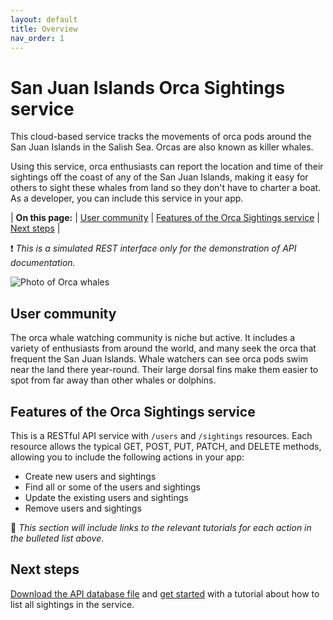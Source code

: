 ```yaml
---
layout: default
title: Overview
nav_order: 1
---
```


# San Juan Islands Orca Sightings service

This cloud-based service tracks the movements of orca pods around the San Juan Islands in the Salish Sea. Orcas are also known as killer whales.

Using this service, orca enthusiasts can report the location and time of their sightings off the coast of any of the San Juan Islands, making it easy for others to sight these whales from land so they don't have to charter a boat. As a developer, you can include this service in your app.

| **On this page:** | [User community](#user-community) | [Features of the Orca Sightings service](#features-of-the-orca-sightings-service) | [Next steps](#next-steps) |

❗ *This is a simulated REST interface only for the demonstration of API documentation.*

![ Photo of Orca whales](https://images.unsplash.com/photo-1602264836619-094873fa05fc?w=900&auto=format&fit=crop&q=60&ixlib=rb-4.1.0&ixid=M3wxMjA3fDB8MHxzZWFyY2h8Nnx8b3JjYSUyMHdoYWxlfGVufDB8fDB8fHww)

## User community

The orca whale watching community is niche but active. It includes a variety of enthusiasts from around the world, and many seek the orca that frequent the San Juan Islands. Whale watchers can see orca pods swim near the land there year-round. Their large dorsal fins make them easier to spot from far away than other whales or dolphins.

## Features of the Orca Sightings service

This is a RESTful API service with `/users` and `/sightings` resources. Each resource allows the typical GET, POST, PUT, PATCH, and DELETE methods, allowing you to include the following actions in your app:

* Create new users and sightings
* Find all or some of the users and sightings
* Update the existing users and sightings
* Remove users and sightings

🚧 *This section will include links to the relevant tutorials for each action in the bulleted list above.*

## Next steps

[Download the API database file](https://github.com/juliebro/orca-sightings-api/tree/main/api) and [get started](./tutorials/quickstart.md) with a tutorial about how to list all sightings in the service.
